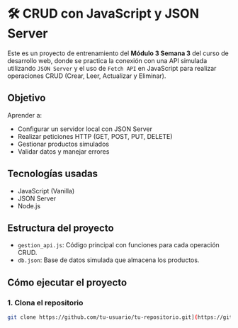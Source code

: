 # 🛠 CRUD con JavaScript y JSON Server

Este es un proyecto de entrenamiento del **Módulo 3 Semana 3** del curso de desarrollo web, donde se practica la conexión con una API simulada utilizando `JSON Server` y el uso de `Fetch API` en JavaScript para realizar operaciones CRUD (Crear, Leer, Actualizar y Eliminar).

##  Objetivo

Aprender a:

- Configurar un servidor local con JSON Server
- Realizar peticiones HTTP (GET, POST, PUT, DELETE)
- Gestionar productos simulados
- Validar datos y manejar errores

##  Tecnologías usadas

- JavaScript (Vanilla)
- JSON Server
- Node.js

##  Estructura del proyecto

- `gestion_api.js`: Código principal con funciones para cada operación CRUD.
- `db.json`: Base de datos simulada que almacena los productos.

##  Cómo ejecutar el proyecto

### 1. Clona el repositorio

```bash
git clone https://github.com/tu-usuario/tu-repositorio.git](https://github.com/DanielaOM24/Javascript/edit/main/Semana%203/Entrenamiento%20M3S3/

